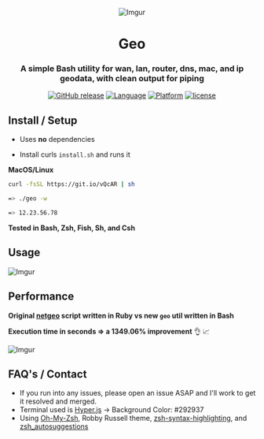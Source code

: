 <div align="center">

![Imgur](http://i.imgur.com/Jk3L3EO.png)

# Geo
### A simple Bash utility for wan, lan, router, dns, mac, and ip geodata, with clean output for piping

[![GitHub release](https://img.shields.io/github/release/jakewmeyer/Geo.svg)]()
[![Language](https://img.shields.io/badge/language-Bash-brightgreen.svg)]()
[![Platform](https://img.shields.io/badge/platform-MacOS%20%2B%20Linux-blue.svg)]()
[![license](https://img.shields.io/github/license/mashape/apistatus.svg)]()

</div>

## Install / Setup
* Uses **no** dependencies

* Install curls ```install.sh``` and runs it

**MacOS/Linux**
```bash
curl -fsSL https://git.io/vQcAR | sh
```
```bash
=> ./geo -w

=> 12.23.56.78
```

**Tested in Bash, Zsh, Fish, Sh, and Csh**
## Usage

![Imgur](http://i.imgur.com/PdMSk8w.png)

## Performance
**Original [netgeo](https://github.com/jakewmeyer/Ruby-Scripts) script written in Ruby vs new ```geo``` util written in Bash**

**Execution time in seconds => a 1349.06% improvement** :ok_hand: :chart_with_upwards_trend:

![Imgur](http://i.imgur.com/aAtNFel.png)

## FAQ's / Contact
* If you run into any issues, please open an issue ASAP and I'll work to get it resolved and merged.
* Terminal used is [Hyper.js](https://hyper.is/) -> Background Color: #292937
* Using [Oh-My-Zsh](https://github.com/robbyrussell/oh-my-zsh), Robby Russell theme, [zsh-syntax-highlighting](https://github.com/zsh-users/zsh-syntax-highlighting), and [zsh_autosuggestions](https://github.com/zsh-users/zsh-autosuggestions)

